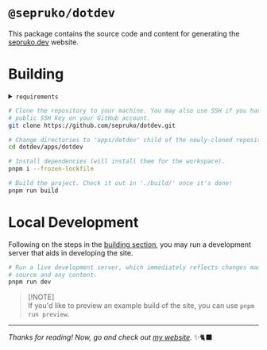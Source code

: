 # `@sepruko/dotdev`

This package contains the source code and content for generating the
[sepruko.dev] website.

# Building

<details>
<summary><code>requirements</code></summary>
<br>

|       name       | version [(?)][npm-semver] | description                                                                 |
| :--------------: | :-----------------------: | :-------------------------------------------------------------------------- |
| [`git`][git-scm] |         `^2.27.0`         | Version control system, allows for cloning this repository to your machine. |
|  [`node`][node]  |        `>=22.11.0`        | ECMAScript runtime with focus on system APIs.                               |
|  [`pnpm`][pnpm]  |         `^9.13.0`         | Faster, more disk-efficient alternative to the `npm` package manager.       |

---

</details>

```sh
# Clone the repository to your machine. You may also use SSH if you have a
# public SSH key on your GitHub account.
git clone https://github.com/sepruko/dotdev.git

# Change directories to 'apps/dotdev' child of the newly-cloned repository.
cd dotdev/apps/dotdev

# Install dependencies (will install them for the workspace).
pnpm i --frozen-lockfile

# Build the project. Check it out in './build/' once it's done!
pnpm run build
```

# Local Development

Following on the steps in the [building section](#building), you may run a
development server that aids in developing the site.

```sh
# Run a live development server, which immediately reflects changes made to the
# source and any content.
pnpm run dev
```

> [!NOTE]\
> If you'd like to preview an example build of the site, you can use
> `pnpm run preview`.

---

_Thanks for reading! Now, go and check out [my website][sepruko.dev]._ ✨🐈‍⬛

<!-- Links -->

[git-scm]: https://git-scm.com/
[node]: https://nodejs.org/
[npm-semver]:
  https://semver.npmjs.com/#syntax-examples
  'version format examples'
[pnpm]: https://pnpm.io/
[sepruko.dev]: https://sepruko.dev/
